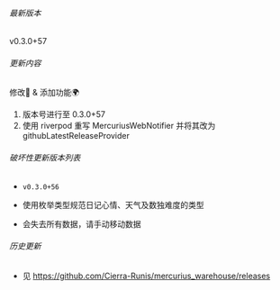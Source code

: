 ###### 最新版本
v0.3.0+57

###### 更新内容

修改📖 & 添加功能🌍

1. 版本号进行至 0.3.0+57
2. 使用 riverpod 重写 MercuriusWebNotifier 并将其改为 githubLatestReleaseProvider

###### 破坏性更新版本列表

- `v0.3.0+56`
- 使用枚举类型规范日记心情、天气及数独难度的类型
	
- 会失去所有数据，请手动移动数据

###### 历史更新

- 见 https://github.com/Cierra-Runis/mercurius_warehouse/releases
